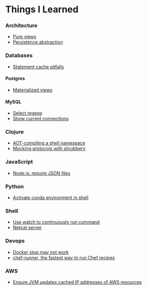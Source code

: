 Things I Learned
================


### Architecture

* [Pure views](https://github.com/jstaffans/til/blob/master/architecture/pure_views.md)
* [Persistence abstraction](https://github.com/jstaffans/til/blob/master/architecture/persistence_abstraction.md)

### Databases 

* [Statement cache pitfalls](https://github.com/jstaffans/til/blob/master/db/statement_cache_pitfalls.md)

#### Postgres

* [Materialized views](https://github.com/jstaffans/til/blob/master/postgres/materialized_views.md)

#### MySQL 

* [Select regexp](https://github.com/jstaffans/til/blob/master/mysql/select_regexp.md)
* [Show current connections](https://github.com/jstaffans/til/blob/master/mysql/connections.md)

### Clojure

* [AOT-compiling a shell namespace](https://github.com/jstaffans/til/blob/master/clojure/aot_shell.md)
* [Mocking protocols with shrubbery](https://github.com/jstaffans/til/blob/master/clojure/shrubbery_mocks.md)

### JavaScript

* [Node.js: require JSON files](https://github.com/jstaffans/til/blob/master/js/require_json.md)

### Python 

* [Activate conda environment in shell](https://github.com/jstaffans/til/blob/master/python/conda_workon.md)

### Shell

* [Use watch to continuously run command](https://github.com/jstaffans/til/blob/master/shell/watch.md)
* [Netcat server](https://github.com/jstaffans/til/blob/master/shell/netcat_server.md)

### Devops

* [Docker stop may not work](https://github.com/jstaffans/til/blob/master/devops/docker_stop.md)
* [chef-runner, the fastest way to run Chef recipes](https://github.com/jstaffans/til/blob/master/devops/chef-runner.md)

### AWS 

* [Ensure JVM updates cached IP addresses of AWS resources](https://github.com/jstaffans/til/blob/master/aws/refresh_ips.md)


